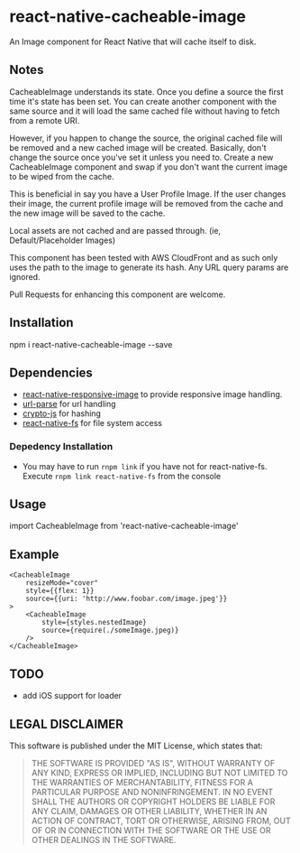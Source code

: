 # react-native-cacheable-image
An Image component for React Native that will cache itself to disk. 

## Notes
CacheableImage understands its state. Once you define a source the first time it's state has been set. You can create another component with the same source and it will load the same cached file without having to fetch from a remote URI.

However, if you happen to change the source, the original cached file will be removed and a new cached image will be created. Basically, don't change the source once you've set it unless you need to. Create a new CacheableImage component and swap if you don't want the current image to be wiped from the cache.

This is beneficial in say you have a User Profile Image.  If the user changes their image, the current profile image will be removed from the cache and the new image will be saved to the cache. 

Local assets are not cached and are passed through. (ie, Default/Placeholder Images) 

This component has been tested with AWS CloudFront and as such only uses the path to the image to generate its hash. Any URL query params are ignored. 

Pull Requests for enhancing this component are welcome.    

## Installation
npm i react-native-cacheable-image --save

## Dependencies
- [react-native-responsive-image](https://github.com/Dharmoslap/react-native-responsive-image) to provide responsive image handling.
- [url-parse](https://github.com/unshiftio/url-parse) for url handling
- [crypto-js](https://github.com/brix/crypto-js) for hashing
- [react-native-fs](https://github.com/johanneslumpe/react-native-fs) for file system access

### Depedency Installation
- You may have to run `rnpm link` if you have not for react-native-fs. Execute `rnpm link react-native-fs` from the console

## Usage
import CacheableImage from 'react-native-cacheable-image'

## Example

    <CacheableImage 
        resizeMode="cover"
        style={{flex: 1}}
        source={{uri: 'http://www.foobar.com/image.jpeg'}}
    >
	    <CacheableImage
            style={styles.nestedImage}
            source={require(./someImage.jpeg)}  	
        />
    </CacheableImage>
 
## TODO
- add iOS support for loader

LEGAL DISCLAIMER
----------------

This software is published under the MIT License, which states that:

> THE SOFTWARE IS PROVIDED "AS IS", WITHOUT WARRANTY OF ANY KIND, EXPRESS OR
> IMPLIED, INCLUDING BUT NOT LIMITED TO THE WARRANTIES OF MERCHANTABILITY,
> FITNESS FOR A PARTICULAR PURPOSE AND NONINFRINGEMENT. IN NO EVENT SHALL THE
> AUTHORS OR COPYRIGHT HOLDERS BE LIABLE FOR ANY CLAIM, DAMAGES OR OTHER
> LIABILITY, WHETHER IN AN ACTION OF CONTRACT, TORT OR OTHERWISE, ARISING FROM,
> OUT OF OR IN CONNECTION WITH THE SOFTWARE OR THE USE OR OTHER DEALINGS IN THE
> SOFTWARE.
    
